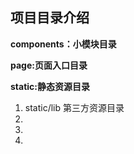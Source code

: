 ## 项目目录介绍 ##

**components：小模块目录**


**page:页面入口目录**


**static:静态资源目录**
1. static/lib  第三方资源目录
1. 
1. 
1. 